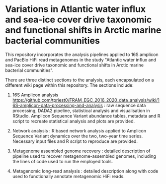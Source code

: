 # Variations in Atlantic water influx and sea-ice cover drive taxonomic and functional shifts in Arctic marine bacterial communities  
This repository incorporates the analysis pipelines applied to 16S amplicon and PacBio HiFi read metagenomes in the study "Atlantic water influx and sea-ice cover drive taxonomic and functional shifts in Arctic marine bacterial communities".

There are three distinct sections to the analysis, each encapsulated on a different wiki page within this repository. The sections include:

1) 16S Amplicon analysis <https://github.com/tpriest0/FRAM_EGC_2016_2020_data_analysis/wiki/16S-amplicon-data-processing-and-analysis> : raw sequence data processing, DADA2 pipeline, statistical analysis and visualisation in RStudio. Amplicon Sequence Variant abundance tables, metadata and R script to recreate statistical analysis and plots are provided.

2) Network analysis : R based network analysis applied to Amplicon Sequence Variant dynamics over the two, two-year time series. Necessary input files and R script to reproduce are provided.  

3) Metagenome assembled genome recovery : detailed description of pipeline used to recover metagenome-assembled genomes, including the lines of code used to run the employed tools.  

4) Metagenomic long-read analysis : detailed description along with code used to functionally annotate metagenomic HiFi reads. 
